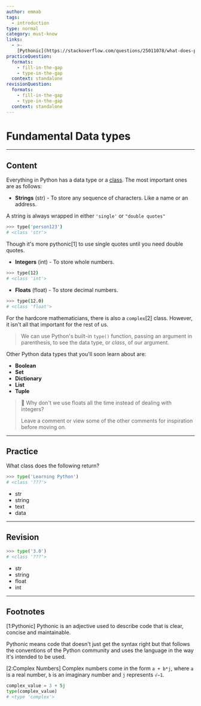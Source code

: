 ```yaml
---
author: emmab
tags:
  - introduction
type: normal
category: must-know
links:
  - >-
    [Pythonic](https://stackoverflow.com/questions/25011078/what-does-pythonic-mean){website}
practiceQuestion:
  formats:
    - fill-in-the-gap
    - type-in-the-gap
  context: standalone
revisionQuestion:
  formats:
    - fill-in-the-gap
    - type-in-the-gap
  context: standalone
---
```


# Fundamental Data types

---

## Content

Everything in Python has a data type or a [class](https://enki.com/glossary/general/class). The most important ones are as follows:

- **Strings** (str) - To store any sequence of characters. Like a name or an address.

A string is always wrapped in either `'single'` or `"double quotes"`

```bash
>>> type('person123')
# <class 'str'>
```

Though it's more pythonic[1] to use single quotes until you need double quotes.

- **Integers** (int) - To store whole numbers.

```bash
>>> type(12)
# <class 'int'>
```

- **Floats** (float) - To store decimal numbers.

```bash
>>> type(12.0)
# <class 'float'>
```

For the hardcore mathematicians, there is also a `complex`[2] class. However, it isn't all that important for the rest of us.


> We can use Python's built-in `type()` function, passing an argument in parenthesis, to see the data type, or *class*, of our argument.

Other Python data types that you'll soon learn about are:

- **Boolean**
- **Set**
- **Dictionary**
- **List**
- **Tuple**


> 🤔 Why don't we use floats all the time instead of dealing with integers? 
>
> Leave a comment or view some of the other comments for inspiration before moving on.

---

## Practice

What class does the following return?

```python
>>> type('Learning Python')
# <class '???'>
```

- str
- string
- text
- data

---

## Revision

```python
>>> type('3.0')
# <class '???'>
```

- str
- string
- float
- int


---

## Footnotes

[1:Pythonic]
Pythonic is an adjective used to describe code that is clear, concise and maintainable.

Pythonic means code that doesn't just get the syntax right but that follows the conventions of the Python community and uses the language in the way it's intended to be used.

[2:Complex Numbers]
Complex numbers come in the form `a + b*j`, where `a` is a real number, `b` is an imaginary number and `j` represents `√−1`.

```python
complex_value = 3 + 5j
type(complex_value)
# <type 'complex'>
```
